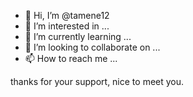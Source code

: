 - 👋 Hi, I’m @tamene12
- 👀 I’m interested in ...
- 🌱 I’m currently learning ...
- 💞️ I’m looking to collaborate on ...
- 📫 How to reach me ...

<!---
tamene12/tamene12 is a ✨ special ✨ repository because its `README.md` (this file) appears on your GitHub profile.
You can click the Preview link to take a look at your changes.
--->thanks for your support, nice to meet you.
